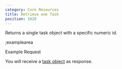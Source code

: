 ```yaml
---
category: Core Resources
title: Retrieve one Task
position: 1020
---
```


Returns a single task object with a specific numeric id.

;examplearea

Example Request

<RequestExample url="https://mapi.storyblok.com/v1/spaces/606/tasks/124" httpMethod="GETOAUTH"></RequestExample>

You will receive a [task object](#core-resources/tasks/the-task-object) as response.